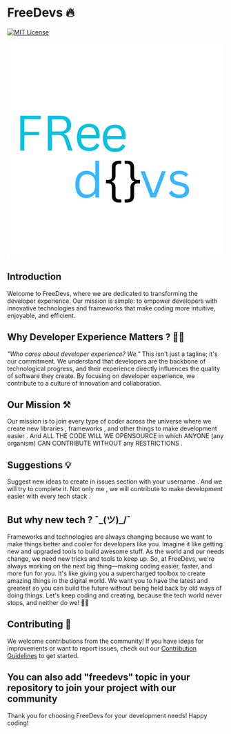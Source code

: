 # FreeDevs 🔥
[![MIT License](https://img.shields.io/badge/License-MIT-green.svg)](https://choosealicense.com/licenses/mit/)

![FreeDevs Logo](logo.png)

## Introduction

Welcome to FreeDevs, where we are dedicated to transforming the developer experience. Our mission is simple: to empower developers with innovative technologies and frameworks that make coding more intuitive, enjoyable, and efficient.

## Why Developer Experience Matters ? 🤷‍♀️

*"Who cares about developer experience? We."* This isn't just a tagline; it's our commitment. We understand that developers are the backbone of technological progress, and their experience directly influences the quality of software they create. By focusing on developer experience, we contribute to a culture of innovation and collaboration.

## Our Mission ⚒

Our mission is to join every type of coder across the universe where we create new libraries , frameworks , and other things to make development easier . And ALL THE CODE WILL WE OPENSOURCE in which ANYONE (any organism) CAN CONTRIBUTE WITHOUT any RESTRICTIONS . 
## Suggestions 💡

Suggest new ideas to create in issues section with your username .
And we will try to complete it. Not only me , we will contribute to make development easier with every tech stack .

## But why new tech ?  ¯\_(ツ)_/¯

Frameworks and technologies are always changing because we want to make things better and cooler for developers like you. Imagine it like getting new and upgraded tools to build awesome stuff. As the world and our needs change, we need new tricks and tools to keep up. So, at FreeDevs, we're always working on the next big thing—making coding easier, faster, and more fun for you. It's like giving you a supercharged toolbox to create amazing things in the digital world. We want you to have the latest and greatest so you can build the future without being held back by old ways of doing things. Let's keep coding and creating, because the tech world never stops, and neither do we! 🚀✨

## Contributing 👫

We welcome contributions from the community! If you have ideas for improvements or want to report issues, check out our [Contribution Guidelines](CONTRIBUTING.md) to get started.

## You can also add "freedevs" topic in your repository to join your project with our community

Thank you for choosing FreeDevs for your development needs! Happy coding!
